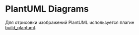 # PlantUML Diagrams

Для отрисовки изображений PlantUML используется плагин [build_plantuml](https://pypi.org/project/mkdocs-build-plantuml-plugin/).